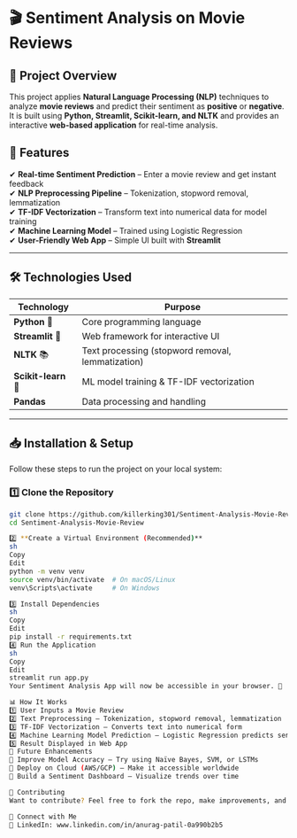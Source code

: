 # 🎬 Sentiment Analysis on Movie Reviews  

## 📢 Project Overview  
This project applies **Natural Language Processing (NLP)** techniques to analyze **movie reviews** and predict their sentiment as **positive** or **negative**.  
It is built using **Python, Streamlit, Scikit-learn, and NLTK** and provides an interactive **web-based application** for real-time analysis.  

## 🚀 Features  
✔ **Real-time Sentiment Prediction** – Enter a movie review and get instant feedback  
✔ **NLP Preprocessing Pipeline** – Tokenization, stopword removal, lemmatization  
✔ **TF-IDF Vectorization** – Transform text into numerical data for model training  
✔ **Machine Learning Model** – Trained using Logistic Regression  
✔ **User-Friendly Web App** – Simple UI built with **Streamlit**  

---

## 🛠️ Technologies Used  
| Technology | Purpose |
|------------|---------|
| **Python** 🐍 | Core programming language |
| **Streamlit** 🎨 | Web framework for interactive UI |
| **NLTK** 📚 | Text processing (stopword removal, lemmatization) |
| **Scikit-learn** 🤖 | ML model training & TF-IDF vectorization |
| **Pandas** | Data processing and handling |

---

## 📥 Installation & Setup  

Follow these steps to run the project on your local system:  

### **1️⃣ Clone the Repository**  
```sh
git clone https://github.com/killerking301/Sentiment-Analysis-Movie-Review.git
cd Sentiment-Analysis-Movie-Review

2️⃣ **Create a Virtual Environment (Recommended)**
sh
Copy
Edit
python -m venv venv
source venv/bin/activate  # On macOS/Linux
venv\Scripts\activate     # On Windows

3️⃣ Install Dependencies
sh
Copy
Edit
pip install -r requirements.txt
4️⃣ Run the Application
sh
Copy
Edit
streamlit run app.py
Your Sentiment Analysis App will now be accessible in your browser. 🎉

📊 How It Works
1️⃣ User Inputs a Movie Review
2️⃣ Text Preprocessing – Tokenization, stopword removal, lemmatization
3️⃣ TF-IDF Vectorization – Converts text into numerical form
4️⃣ Machine Learning Model Prediction – Logistic Regression predicts sentiment
5️⃣ Result Displayed in Web App
📌 Future Enhancements
🔹 Improve Model Accuracy – Try using Naïve Bayes, SVM, or LSTMs
🔹 Deploy on Cloud (AWS/GCP) – Make it accessible worldwide
🔹 Build a Sentiment Dashboard – Visualize trends over time

📢 Contributing
Want to contribute? Feel free to fork the repo, make improvements, and submit a pull request. 🚀

🤝 Connect with Me
🔗 LinkedIn: www.linkedin.com/in/anurag-patil-0a990b2b5
